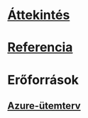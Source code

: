 # [Áttekintés](index.md)
# [Referencia](http://docs.microsoft.com/dotnet/api/?term=Microsoft.Azure)
# Erőforrások
## [Azure-ütemterv](https://azure.microsoft.com/roadmap/)
